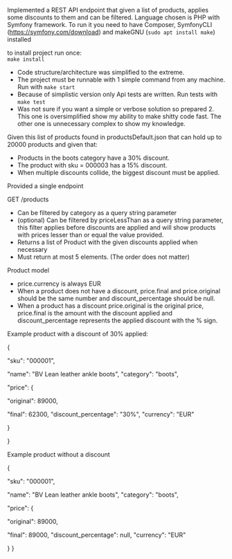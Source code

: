 ﻿Implemented a REST API endpoint that given a list of products, applies some discounts to them and can be filtered. 
Language chosen is PHP with Symfony framework.
To run it you need to have Composer, SymfonyCLI (https://symfony.com/download) and makeGNU (`sudo apt install make`) installed

to install project run once: <br/>
`make install` <br/>


- Code structure/architecture was simplified to the extreme.
- The project must be runnable with 1 simple command from any machine. Run with `make start`
- Because of simplistic version only Api tests are written. Run tests with `make test`
- Was not sure if you want a simple or verbose solution so prepared 2. This one is oversimplified show my ability to make shitty code fast. 
The other one is unnecessary complex to show my knowledge. 

Given this list of products found in productsDefault.json that can hold up to 20000 products and given that:

- Products in the boots category have a 30% discount. 
- The product with sku = 000003 has a 15% discount. 
- When multiple discounts collide, the biggest discount must be applied. 

Provided a single endpoint 

GET /products 

- Can be filtered by category as a query string parameter 
- (optional) Can be filtered by priceLessThan as a query string parameter, this filter applies before discounts are applied and will show products with prices lesser than or equal the value provided. 
- Returns a list of Product with the given discounts applied when necessary 
- Must return at most 5 elements. (The order does not matter) 

Product model 

- price.currency is always EUR 
- When a product does not have a discount, price.final and price.original should be the same number and discount\_percentage should be null. 
- When a product has a discount price.original is the original price, price.final is the amount with the discount applied and discount\_percentage represents the applied discount with the % sign. 

Example product with a discount of 30% applied: 

{ 

"sku": "000001", 

"name": "BV Lean leather ankle boots", "category": "boots", 

"price": { 

"original": 89000, 

"final": 62300, "discount\_percentage": "30%", "currency": "EUR" 

} 

} 

Example product without a discount 

{ 

"sku": "000001", 

"name": "BV Lean leather ankle boots", "category": "boots", 

"price": {  

"original": 89000, 

"final": 89000, "discount\_percentage": null, "currency": "EUR" 

} }
